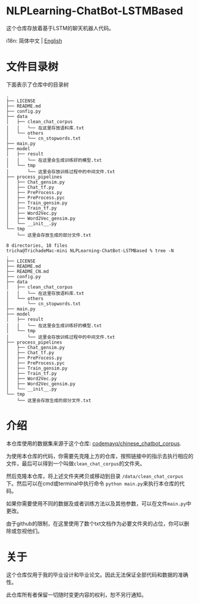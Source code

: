 # NLPLearning-ChatBot-LSTMBased
 这个仓库存放着基于LSTM的聊天机器人代码。

i18n: 简体中文 | [English](/README.md)

# 文件目录树
下面表示了仓库中的目录树
```
.
├── LICENSE
├── README.md
├── config.py
├── data
│   ├── clean_chat_corpus
│   │   └── 在这里存放语料库.txt
│   └── others
│       └── cn_stopwords.txt
├── main.py
├── model
│   ├── result
│   │   └── 在这里会生成训练好的模型.txt
│   └── tmp
│       └── 这里会存放训练过程中的中间文件.txt
├── process_pipelines
│   ├── Chat_gensim.py
│   ├── Chat_tf.py
│   ├── PreProcess.py
│   ├── PreProcess.pyc
│   ├── Train_gensim.py
│   ├── Train_tf.py
│   ├── Word2Vec.py
│   ├── Word2Vec_gensim.py
│   └── __init__.py
└── tmp
    └── 这里会存放生成的部分文件.txt

8 directories, 18 files
tricha@TrichadeMac-mini NLPLearning-ChatBot-LSTMBased % tree -N
.
├── LICENSE
├── README.md
├── README_CN.md
├── config.py
├── data
│   ├── clean_chat_corpus
│   │   └── 在这里存放语料库.txt
│   └── others
│       └── cn_stopwords.txt
├── main.py
├── model
│   ├── result
│   │   └── 在这里会生成训练好的模型.txt
│   └── tmp
│       └── 这里会存放训练过程中的中间文件.txt
├── process_pipelines
│   ├── Chat_gensim.py
│   ├── Chat_tf.py
│   ├── PreProcess.py
│   ├── PreProcess.pyc
│   ├── Train_gensim.py
│   ├── Train_tf.py
│   ├── Word2Vec.py
│   ├── Word2Vec_gensim.py
│   └── __init__.py
└── tmp
    └── 这里会存放生成的部分文件.txt
```

# 介绍

本仓库使用的数据集来源于这个仓库: [codemayq/chinese_chatbot_corpus](https://github.com/codemayq/chinese_chatbot_corpus).

为使用本仓库的代码，你需要先克隆上方的仓库，按照链接中的指示去执行相应的文件，最后可以得到一个叫做`clean_chat_corpus`的文件夹。

然后克隆本仓库，将上述文件夹拷贝或移动到目录 `/data/clean_chat_corpus`下。然后可以在cmd或terminal中执行命令 `python main.py`来执行本仓库的代码。

如果你需要使用不同的数据及或者训练方法以及其他参数，可以在文件`main.py`中更改。

由于github的限制，在这里使用了数个txt文档作为必要文件夹的占位，你可以删除或忽视他们。

# 关于

这个仓库仅用于我的毕业设计和毕业论文。因此无法保证全部代码和数据的准确性。

此仓库所有者保留一切随时变更内容的权利，恕不另行通知。

